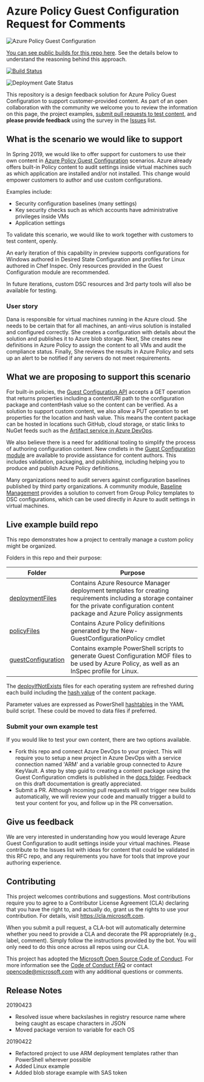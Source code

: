 # Azure Policy Guest Configuration Request for Comments
![Azure Policy Guest Configuration](https://contosodev.blob.core.windows.net/img/GuestConfigXS.png)

[You can see public  builds for this repo here](https://dev.azure.com/azvmguestpolicy/CustomGuestConfiguration/_build).
See the details below to understand the reasoning behind this approach.

[![Build Status](https://dev.azure.com/azvmguestpolicy/CustomGuestConfiguration/_apis/build/status/Microsoft.rfc_customguestconfig?branchName=master)](https://dev.azure.com/azvmguestpolicy/CustomGuestConfiguration/_build/latest?definitionId=3?branchName=master)

![Deployment Gate Status](https://vsrm.dev.azure.com/azvmguestpolicy/_apis/public/Release/badge/8cf7364a-2490-4dd7-8353-5c7e17e8728d/1/2)

This repository is a design feedback solution for Azure Policy Guest Configuration
to support customer-provided content.
As part of an open collaboration with the community
we welcome you to review the information on this page,
the project examples,
[submit pull requests to test content](#submit-your-own-example-test),
and **please provide feedback** using the survey in the
[Issues](https://github.com/Microsoft/rfc_customguestconfig/issues)
list.

## What is the scenario we would like to support

In Spring 2019,
we would like to offer support for customers to use their own content in
[Azure Policy Guest Configuration](https://aka.ms/gcpol)
scenarios.
Azure already offers built-in Policy content to audit settings
inside virtual machines such as which application are installed and/or not installed.
This change would empower customers to author
and use custom configurations.

Examples include:

- Security configuration baselines (many settings)
- Key security checks such as which accounts have administrative privileges inside VMs
- Application settings

To validate this scenario,
we would like to work together with customers to test content, openly.

An early iteration of this capability in preview supports
configurations for Windows authored in Desired State Configuration
and profiles for Linux authored in Chef Inspec.
Only resources provided in the Guest Configuration module
are recommended.

In future iterations,
custom DSC resources and 3rd party tools will also be available for testing.

### User story

Dana is responsible for virtual machines running in the Azure cloud.
She needs to be certain that for all machines,
an anti-virus solution is installed and configured correctly.
She creates a configuration with details about the solution
and publishes it to Azure blob storage.
Next, She creates new definitions in Azure Policy
to assign the content to all VMs and audit the compliance status.
Finally, She reviews the results in Azure Policy and sets up an alert
to be notified if any servers do not meet requirements.

## What we are proposing to support this scenario

For built-in policies, the
[Guest Configuration API](https://docs.microsoft.com/en-us/rest/api/guestconfiguration/guestconfigurationassignments/get#guestconfigurationnavigation)
accepts a GET operation that returns properties
including a contentURI path to the configuration package
and contentHash value so the content can be verified.
As a solution to support custom content,
we also allow a PUT operation to set properties
for the location and hash value.
This means the content package can be hosted in locations
such GitHub, cloud storage,
or static links to NuGet feeds such as the
[Artifact service in Azure DevOps](https://docs.microsoft.com/en-us/azure/devops/pipelines/artifacts/pipeline-artifacts?view=azure-devops&tabs=yaml).

We also believe there is a need for additional tooling
to simplify the process of authoring configuration content.
New cmdlets in the
[Guest Configuration module](https://www.powershellgallery.com/packages/GuestConfiguration/)
are available to provide assistance for content authors.
This includes validation, packaging, and publishing, including helping you to produce and publish
Azure Policy definitions.

Many organizations need to audit servers against configuration baselines
published by third party organizations.
A community module,
[Baseline Management](https://github.com/microsoft/baselinemanagement)
provides a solution to convert from Group Policy templates to DSC configurations,
which can be used directly in Azure to audit settings in virtual machines.

## Live example build repo

This repo demonstrates how a project
to centrally manage a custom policy
might be organized.

Folders in this repo and their purpose:

| Folder | Purpose
|-|-
|[deploymentFiles](https://github.com/Microsoft/rfc_customguestconfig/tree/master/deploymentFiles)|Contains Azure Resource Manager deployment templates for creating requirements including a storage container for the private configuration content package and Azure Policy assignments
|[policyFiles](https://github.com/Microsoft/rfc_customguestconfig/tree/master/policyFiles)|Contains Azure Policy definitions generated by the New-GuestConfigurationPolicy cmdlet
|[guestConfiguration](https://github.com/Microsoft/rfc_customguestconfig/tree/master/guestConfiguration)|Contains example PowerShell scripts to generate Guest Configuration MOF files to be used by Azure Policy, as well as an InSpec profile for Linux.

The
[deployIfNotExists](https://github.com/Microsoft/rfc_customguestconfig/blob/master/policyFiles/Linux/deployIfNotExists.json)
files for each operating system are refreshed during each build
including the
[hash value](https://github.com/Microsoft/rfc_customguestconfig/blob/master/policyFiles/Linux/deployIfNotExists.json#L210)
of the content package.

Parameter values are expressed as PowerShell
[hashtables](https://github.com/Microsoft/rfc_customguestconfig/blob/master/azure-pipelines.yml#L173)
in the YAML build script.
These could be moved to data files if preferred.

### Submit your own example test

If you would like to test your own content, there are two options available.

- Fork this repo and connect Azure DevOps to your project.
  This will require you to setup a new project in Azure DevOps with a service connection named 'ARM'
  and a variable group connected to Azure KeyVault.  A step by step guid to creating a content
  package using the Guest Configuration cmdlets is published in the
  [docs folder](https://github.com/Microsoft/rfc_customguestconfig/blob/master/docs/draft.md).
  Feedback on this draft documentation is greatly appreciated.
- Submit a PR.  Although incoming pull requests will not trigger new builds automatically,
  we will review your code and manually trigger a build to test your content for you,
  and follow up in the PR conversation.

## Give us feedback

We are very interested in understanding how you would leverage
Azure Guest Configuration to audit settings
inside your virtual machines.
Please contribute to the Issues list with ideas for content
that could be validated in this RFC repo,
and any requirements you have for tools that improve your authoring experience.

## Contributing

This project welcomes contributions and suggestions.  Most contributions require you to agree to a
Contributor License Agreement (CLA) declaring that you have the right to, and actually do, grant us
the rights to use your contribution. For details, visit https://cla.microsoft.com.

When you submit a pull request, a CLA-bot will automatically determine whether you need to provide
a CLA and decorate the PR appropriately (e.g., label, comment). Simply follow the instructions
provided by the bot. You will only need to do this once across all repos using our CLA.

This project has adopted the [Microsoft Open Source Code of Conduct](https://opensource.microsoft.com/codeofconduct/).
For more information see the [Code of Conduct FAQ](https://opensource.microsoft.com/codeofconduct/faq/) or
contact [opencode@microsoft.com](mailto:opencode@microsoft.com) with any additional questions or comments.

## Release Notes

20190423

- Resolved issue where backslashes in registry resource name where being caught as escape characters in JSON
- Moved package version to variable for each OS

20190422

- Refactored project to use ARM deployment templates rather than PowerShell wherever possible
- Added Linux example
- Added blob storage example with SAS token